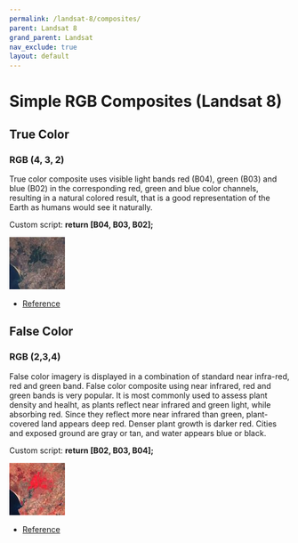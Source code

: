 ```yaml
---
permalink: /landsat-8/composites/
parent: Landsat 8
grand_parent: Landsat
nav_exclude: true
layout: default
---
```


# Simple RGB Composites (Landsat 8)

## True Color

### RGB (4, 3, 2)

True color composite uses visible light bands red (B04), green (B03) and blue (B02) in the corresponding red, green and blue color channels, resulting in a natural colored result, that is a good representation of the Earth as humans would see it naturally.

Custom script: **return [B04, B03, B02];**

![True color sample](fig/fig1.jpg)

 - [Reference](https://landsat.gsfc.nasa.gov/landsat-8/landsat-8-bands/)
 
## False Color

### RGB (2,3,4)

False color imagery is displayed in a combination of standard near infra-red, red and green band. 
False color composite using near infrared, red and green bands is very popular. It is most commonly used to assess plant density and healht, as plants reflect near infrared and green light, while absorbing red. Since they reflect more near infrared than green, plant-covered land appears deep red. Denser plant growth is darker red. Cities and exposed ground are gray or tan, and water appears blue or black.

Custom script: **return [B02, B03, B04];**

![False color sample](fig/fig2.jpg)

 - [Reference](https://earthobservatory.nasa.gov/features/FalseColor/page6.php)

